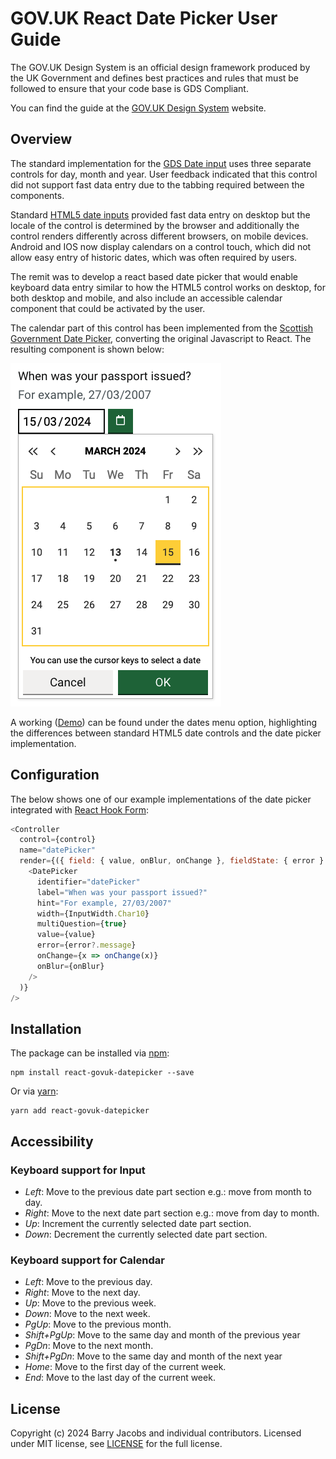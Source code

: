 # GOV.UK React Date Picker User Guide

The GOV.UK Design System is an official design framework produced by the UK Government and defines best practices and rules that must be followed to ensure that your code base is GDS Compliant.

You can find the guide at the <a href="https://design-system.service.gov.uk/" target="_blank" rel="noreferrer">GOV.UK Design System</a> website.

## Overview

The standard implementation for the <a href="https://design-system.service.gov.uk/components/date-input/" target="_blank" rel="noreferrer">GDS Date input</a> uses three separate controls for day, month and year. User feedback indicated that this control did not support fast data entry due to the tabbing required between the components.

Standard <a href="https://developer.mozilla.org/en-US/docs/Web/HTML/Element/input/date" target="_blank" rel="noreferrer">HTML5 date inputs</a> provided fast data entry on desktop but the locale of the control is determined by the browser and additionally the control renders differently across different browsers, on mobile devices. Android and IOS now display calendars on a control touch, which did not allow easy entry of historic dates, which was often required by users.

The remit was to develop a react based date picker that would enable keyboard data entry similar to how the HTML5 control works on desktop, for both desktop and mobile, and also include an accessible calendar component that could be activated by the user.

The calendar part of this control has been implemented from the <a href="https://designsystem.gov.scot/components/date-picker" target="_blank" rel="noreferrer">Scottish Government Date Picker</a>, converting the original Javascript to React. The resulting component is shown below:

![Date Picker!](images/date-picker.png)

A working ([Demo](https://vite-react-gds-demo.netlify.app/)) can be found under the dates menu option, highlighting the differences between standard HTML5 date controls and the date picker implementation.

## Configuration

The below shows one of our example implementations of the date picker integrated with <a href="https://react-hook-form.com/" target="_blank" rel="noreferrer">React Hook Form</a>:

```js
<Controller
  control={control}
  name="datePicker"
  render={({ field: { value, onBlur, onChange }, fieldState: { error } }) => (
    <DatePicker
      identifier="datePicker"
      label="When was your passport issued?"
      hint="For example, 27/03/2007"
      width={InputWidth.Char10}
      multiQuestion={true}
      value={value}
      error={error?.message}
      onChange={x => onChange(x)}
      onBlur={onBlur}
    />
  )}
/>
```

## Installation

The package can be installed via [npm](https://github.com/npm/cli):

```
npm install react-govuk-datepicker --save
```

Or via [yarn](https://github.com/yarnpkg/yarn):

```
yarn add react-govuk-datepicker
```

## Accessibility

### Keyboard support for Input

- _Left_: Move to the previous date part section e.g.: move from month to day.
- _Right_: Move to the next date part section e.g.: move from day to month.
- _Up_: Increment the currently selected date part section.
- _Down_: Decrement the currently selected date part section.

### Keyboard support for Calendar

- _Left_: Move to the previous day.
- _Right_: Move to the next day.
- _Up_: Move to the previous week.
- _Down_: Move to the next week.
- _PgUp_: Move to the previous month.
- _Shift+PgUp_: Move to the same day and month of the previous year
- _PgDn_: Move to the next month.
- _Shift+PgDn_: Move to the same day and month of the next year
- _Home_: Move to the first day of the current week.
- _End_: Move to the last day of the current week.

## License

Copyright (c) 2024 Barry Jacobs and individual contributors. Licensed under MIT license, see [LICENSE](LICENSE) for the full license.
